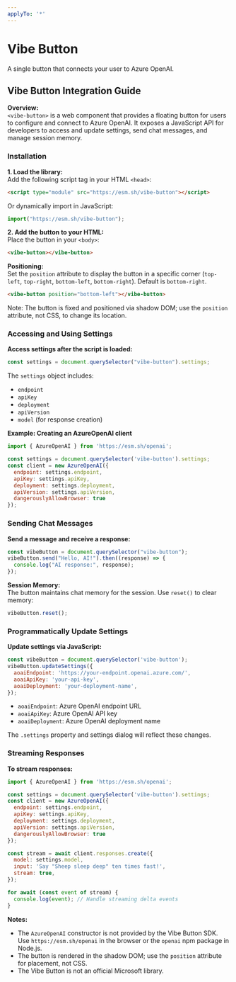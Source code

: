 ```yaml
---
applyTo: '*'
---
```


# Vibe Button

A single button that connects your user to Azure OpenAI.


## Vibe Button Integration Guide

**Overview:**  
`<vibe-button>` is a web component that provides a floating button for users to configure and connect to Azure OpenAI. 
It exposes a JavaScript API for developers to access and update settings, send chat messages, and manage session memory.

### Installation

**1. Load the library:**  
Add the following script tag in your HTML `<head>`:
```html
<script type="module" src="https://esm.sh/vibe-button"></script>
```
Or dynamically import in JavaScript:
```javascript
import("https://esm.sh/vibe-button");
```

**2. Add the button to your HTML:**  
Place the button in your `<body>`:
```html
<vibe-button></vibe-button>
```
**Positioning:**  
Set the `position` attribute to display the button in a specific corner (`top-left`, `top-right`, `bottom-left`, `bottom-right`). Default is `bottom-right`.
```html
<vibe-button position="bottom-left"></vibe-button>
```
Note: The button is fixed and positioned via shadow DOM; use the `position` attribute, not CSS, to change its location.

### Accessing and Using Settings

**Access settings after the script is loaded:**
```javascript
const settings = document.querySelector("vibe-button").settings;
```
The `settings` object includes:
- `endpoint`
- `apiKey`
- `deployment`
- `apiVersion`
- `model` (for response creation)

**Example: Creating an AzureOpenAI client**
```javascript
import { AzureOpenAI } from 'https://esm.sh/openai';

const settings = document.querySelector('vibe-button').settings;
const client = new AzureOpenAI({
  endpoint: settings.endpoint,
  apiKey: settings.apiKey,
  deployment: settings.deployment,
  apiVersion: settings.apiVersion,
  dangerouslyAllowBrowser: true
});
```

### Sending Chat Messages

**Send a message and receive a response:**
```javascript
const vibeButton = document.querySelector("vibe-button");
vibeButton.send("Hello, AI!").then((response) => {
  console.log("AI response:", response);
});
```

**Session Memory:**  
The button maintains chat memory for the session. Use `reset()` to clear memory:
```javascript
vibeButton.reset();
```

### Programmatically Update Settings

**Update settings via JavaScript:**
```javascript
const vibeButton = document.querySelector('vibe-button');
vibeButton.updateSettings({
  aoaiEndpoint: 'https://your-endpoint.openai.azure.com/',
  aoaiApiKey: 'your-api-key',
  aoaiDeployment: 'your-deployment-name',
});
```
- `aoaiEndpoint`: Azure OpenAI endpoint URL
- `aoaiApiKey`: Azure OpenAI API key
- `aoaiDeployment`: Azure OpenAI deployment name

The `.settings` property and settings dialog will reflect these changes.

### Streaming Responses

**To stream responses:**
```javascript
import { AzureOpenAI } from 'https://esm.sh/openai';

const settings = document.querySelector('vibe-button').settings;
const client = new AzureOpenAI({
  endpoint: settings.endpoint,
  apiKey: settings.apiKey,
  deployment: settings.deployment,
  apiVersion: settings.apiVersion,
  dangerouslyAllowBrowser: true
});

const stream = await client.responses.create({
  model: settings.model,
  input: 'Say "Sheep sleep deep" ten times fast!',
  stream: true,
});

for await (const event of stream) {
  console.log(event); // Handle streaming delta events
}
```

**Notes:**
- The `AzureOpenAI` constructor is not provided by the Vibe Button SDK. Use `https://esm.sh/openai` in the browser or the `openai` npm package in Node.js.
- The button is rendered in the shadow DOM; use the `position` attribute for placement, not CSS.
- The Vibe Button is not an official Microsoft library.
